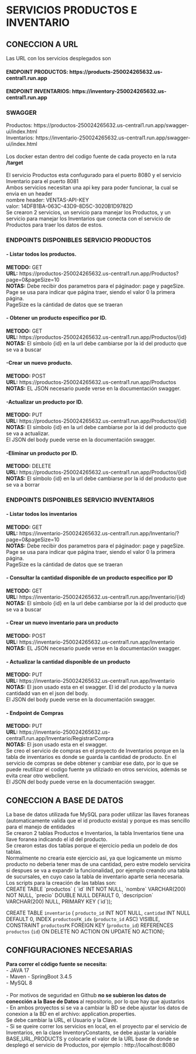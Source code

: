 <h1> SERVICIOS PRODUCTOS E INVENTARIO </h1> 
<h2> CONECCION A URL </h2> 
Las URL con los servicios desplegados son </br> 
<h4> ENDPOINT PRODUCTOS: https://products-250024265632.us-central1.run.app </h4>  
<h4> ENDPOINT INVENTARIOS: https://inventory-250024265632.us-central1.run.app </h4> 
<h3> SWAGGER</h3>
Productos: https://productos-250024265632.us-central1.run.app/swagger-ui/index.html</br> 
Inventarios: https://inventario-250024265632.us-central1.run.app/swagger-ui/index.html</br> </br> 
Los docker estan dentro del codigo fuente de cada proyecto en la ruta <b> /target</b> </br> </br> 
El servicio Productos esta confugurado para el puerto 8080 y el servicio Inventario para el puerto 8081</br> 
Ambos servicios necesitan una api key para poder funcionar, la cual se envia en un header</br> 
nombre header: VENTAS-API-KEY</br> 
valor: 14DFB1BA-063C-43D9-8D5C-3020B1D9782D
</br>
Se crearon 2 servicios, un servicio para manejar los Productos, y un servicio para manejar los Inventarios que conecta con el servicio de Productos para traer los datos de estos.</br>
<h3> ENDPOINTS DISPONIBLES SERVICIO PRODUCTOS </h3> 
<h4>- Listar todos los productos. </h4> 
<b>METODO:</b> GET</br>
<b>URL:</b> https://productos-250024265632.us-central1.run.app/Productos?page=0&pageSize=10</br>
<b>NOTAS:</b> Debe recibir dos parametros para el páginador: page y pageSize. </br>Page se usa para indicar que página traer, siendo el valor 0 la primera página. <br>PageSize es la cántidad de datos que se traeran
<h4>- Obtener un producto específico por ID. </h4> 
<b>METODO:</b> GET</br>
<b>URL:</b> https://productos-250024265632.us-central1.run.app/Productos/{id}</br>
<b>NOTAS:</b> El símbolo {id} en la url debe cambiarse por la id del producto que se va a buscar
<h4>-Crear un nuevo producto. </h4> 
<b>METODO:</b> POST</br>
<b>URL:</b> https://productos-250024265632.us-central1.run.app/Productos</br>
<b>NOTAS:</b> EL JSON necesario puede verse en la documentación swagger.
<h4>-Actualizar un producto por ID. </h4> 
<b>METODO:</b> PUT</br>
<b>URL:</b> https://productos-250024265632.us-central1.run.app/Productos/{id}</br>
<b>NOTAS:</b> El símbolo {id} en la url debe cambiarse por la id del producto que se va a actualizar. </br>
El JSON del body puede verse en la documentación swagger.
<h4>-Eliminar un producto por ID. </h4> 
<b>METODO:</b> DELETE</br>
<b>URL:</b> https://productos-250024265632.us-central1.run.app/Productos/{id}</br>
<b>NOTAS:</b> El símbolo {id} en la url debe cambiarse por la id del producto que se va a borrar
<h3> ENDPOINTS DISPONIBLES SERVICIO INVENTARIOS </h3> 
<h4>- Listar todos los inventarios </h4> 
<b>METODO:</b> GET</br>
<b>URL:</b> https://inventario-250024265632.us-central1.run.app/Inventario/?page=0&pageSize=10</br>
<b>NOTAS:</b> Debe recibir dos parametros para el páginador: page y pageSize. </br>Page se usa para indicar que página traer, siendo el valor 0 la primera página. <br>PageSize es la cántidad de datos que se traeran
<h4>- Consultar la cantidad disponible de un producto específico por ID </h4> 
<b>METODO:</b> GET</br>
<b>URL:</b> https://inventario-250024265632.us-central1.run.app/Inventario/{id}</br>
<b>NOTAS:</b>  El símbolo {id} en la url debe cambiarse por la id del producto que se va a buscar
<h4>- Crear un nuevo inventario para un producto </h4> 
<b>METODO:</b> POST</br>
<b>URL:</b> https://inventario-250024265632.us-central1.run.app/Inventario</br>
<b>NOTAS:</b>   EL JSON necesario puede verse en la documentación swagger.
<h4>- Actualizar la cantidad disponible de un producto </h4> 
<b>METODO:</b> PUT</br>
<b>URL:</b> https://inventario-250024265632.us-central1.run.app/Inventario</br>
<b>NOTAS:</b> El json usado esta en el swagger. El id del producto y la nueva cantidadd van en el json del body. </br>
El JSON del body puede verse en la documentación swagger.

<h4>- Endpoint de Compras </h4> 
<b>METODO:</b> PUT</br>
<b>URL:</b> https://inventario-250024265632.us-central1.run.app/Inventario/RegistrarCompra</br>
<b>NOTAS:</b> El json usado esta en el swagger.
</br>Se creo el servicio de compras en el proyecto de Inventarios porque en la tabla de inventarios es donde se guarda la cantidad de producto. En el servicio de compras se debe obtener y cambiar ese dato, 
por lo que se puede reutilizar el codigo fuente ya utilziado en otros servicios, además se evita crear otro webclient.
</br>
El JSON del body puede verse en la documentación swagger.


<h2> CONECCION A BASE DE DATOS </h2> 
La base de datos utilizada fue MySQL para poder utilizar las llaves foraneas (automaticamente valida que el id producto exista) y porque es mas sencillo para el manejo de entidades</br>
Se crearon 2 tablas Productos e Inventarios, la tabla Inventarios tiene una llave foranea indicando el id del producto.</br>
Se crearon estas dos tablas porque el ejercicio pedia un podelo de dos tablas.</br>
Normalmente no crearia este ejercicio asi, ya que logicamente un mismo producto no deberia tener mas de una cantidad, pero estre modelo servicira si despues se va a expandir la funcionalidad, por ejemplo creando una tabla de sucursales, en cuyo caso la tabla de inventario aparte seria necesaria. </br>
Los scripts para la creación de las tablas son:</br>
CREATE TABLE `productos` (
  `id` INT NOT NULL,
  `nombre` VARCHAR(200) NOT NULL,
  `precio` DOUBLE NULL DEFAULT 0,
  `descripcion` VARCHAR(200) NULL,
  PRIMARY KEY (`id`));</br>
  
CREATE TABLE `inventario` (
  `producto_id` INT NOT NULL,
  `cantidad` INT NULL DEFAULT 0,
  INDEX `productosFK_idx` (`producto_id` ASC) VISIBLE,
  CONSTRAINT `productosFK`
    FOREIGN KEY (`producto_id`)
    REFERENCES `productos` (`id`)
    ON DELETE NO ACTION
    ON UPDATE NO ACTION);</br>
<h2> CONFIGURACIONES NECESARIAS </h2> 
<b>Para correr el código fuente se necesita:</br></b>
     - JAVA 17</br>
     - Maven
     - SpringBoot 3.4.5</br>
     - MySQL 8</br>
  </br>   
- Por motivos de seguridad en Github <b> no se subieron los datos de conección a la Base de Datos </b> al repositorio, por lo que hay que ajustarlos</br>
- En ambos proyectos si se va a cambiar la BD se debe ajustar los datos de conexion a la BD en el archivo: application.properties.</br>
  Se debe cambiar la URL, el Usuario y la Clave.</br>
- Si se queire correr los servicios en local, en el proyecto par el servicio de Inventarios, en la clase InventoryConstants, se debe ajustar la variable BASE_URL_PRODUCTS y colocarle el valor de la URL base de donde se desplegó el servicio de Productos, por ejemplo : http://localhost:8080
